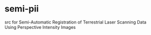 # semi-pii
src for Semi-Automatic Registration of Terrestrial Laser Scanning Data Using Perspective Intensity Images
